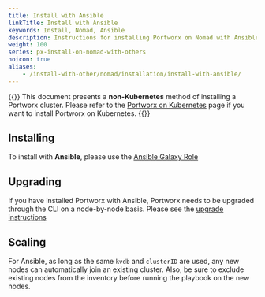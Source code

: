 ```yaml
---
title: Install with Ansible
linkTitle: Install with Ansible
keywords: Install, Nomad, Ansible
description: Instructions for installing Portworx on Nomad with Ansible.
weight: 100
series: px-install-on-nomad-with-others
noicon: true
aliases:
    - /install-with-other/nomad/installation/install-with-ansible/
---
```

{{<info>}}
This document presents a **non-Kubernetes** method of installing a Portworx cluster. Please refer to the [Portworx on Kubernetes](/operations/operate-kubernetes/) page if you want to install Portworx on Kubernetes.
{{</info>}}


## Installing

To install with **Ansible**, please use the [Ansible Galaxy Role](https://galaxy.ansible.com/portworx/portworx-defaults/)

## Upgrading

If you have installed Portworx with Ansible, Portworx needs to be upgraded through the CLI on a node-by-node basis. Please see the [upgrade instructions](/operations/operate-other/)

## Scaling

For Ansible, as long as the same `kvdb` and `clusterID` are used, any new nodes can automatically join an existing cluster. Also, be sure to exclude existing nodes from the inventory before running the playbook on the new nodes.
